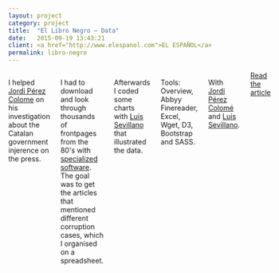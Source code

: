 ```yaml
---
layout: project
category: project
title:  "El Libro Negro – Data"
date:   2015-09-19 13:43:21
client: <a href="http://www.elespanol.com">EL ESPAÑOL</a>
permalink: libro-negro
---
```

<div class="row">
    <div class="six columns">
        <p>I helped <a href="https://twitter.com/jordipc">Jordi Pérez Colome</a> on his investigation about the Catalan government injerence on the press.</p>
        <p>I had to download and look through thousands of frontpages from the 80's with <a href="https://www.overviewdocs.com/">specialized</a> <a href="http://www.abbyy.com/finereader/">software</a>. The goal was to get the articles that mentioned different corruption cases, which I organised on a spreadsheet.</p>
        <p>Afterwards I coded some charts with <a href="https://twitter.com/sepirdata">Luis Sevillano</a> that illustrated the data.</p>
        <p class="u-italic">Tools: Overview, Abbyy Finereader, Excel, Wget, D3, Bootstrap and SASS.</p>
        <p class="u-italic">With <a href="https://twitter.com/jordipc">Jordi Pérez Colomé</a> and <a href="https://twitter.com/sepirdata">Luis Sevillano</a>.</p>
        <a class="button btn-primary" href="http://blog.elespanol.com/elecciones-catalanas/el-libro-negro-del-periodismo-en-cataluna-un-epilogo-con-datos/">Read the article</a>
    </div>
    <div class="six columns">
        <img class="img-responsive" data-src="/images/projects/libro-negro_1.png" />
    </div>
</div>
<div class="row">
    <img class="img-responsive" data-src="/images/projects/libro-negro_2.png" />
    <img class="img-responsive" data-src="/images/projects/libro-negro_3.png" />
</div>
